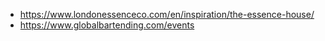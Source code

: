 - https://www.londonessenceco.com/en/inspiration/the-essence-house/
- https://www.globalbartending.com/events
